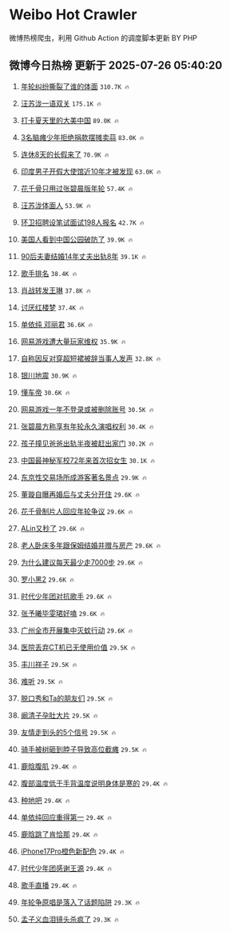 # Weibo Hot Crawler 



微博热榜爬虫，利用 Github Action 的调度脚本更新 BY PHP 


## 微博今日热榜 更新于 2025-07-26 05:40:20 
1. [年轮纠纷撕裂了谁的体面](https://s.weibo.com/weibo?q=%23%E5%B9%B4%E8%BD%AE%E7%BA%A0%E7%BA%B7%E6%92%95%E8%A3%82%E4%BA%86%E8%B0%81%E7%9A%84%E4%BD%93%E9%9D%A2%23&t=31&band_rank=1&Refer=top) `310.7K 🔥` 

1. [汪苏泷一语双关](https://s.weibo.com/weibo?q=%23%E6%B1%AA%E8%8B%8F%E6%B3%B7%E4%B8%80%E8%AF%AD%E5%8F%8C%E5%85%B3%23&t=31&band_rank=2&Refer=top) `175.1K 🔥` 

1. [打卡夏天里的大美中国](https://s.weibo.com/weibo?q=%23%E6%89%93%E5%8D%A1%E5%A4%8F%E5%A4%A9%E9%87%8C%E7%9A%84%E5%A4%A7%E7%BE%8E%E4%B8%AD%E5%9B%BD%23&t=31&band_rank=3&Refer=top) `89.0K 🔥` 

1. [3名脑瘫少年拒绝捐款摆摊卖蒜](https://s.weibo.com/weibo?q=%233%E5%90%8D%E8%84%91%E7%98%AB%E5%B0%91%E5%B9%B4%E6%8B%92%E7%BB%9D%E6%8D%90%E6%AC%BE%E6%91%86%E6%91%8A%E5%8D%96%E8%92%9C%23&t=31&band_rank=4&Refer=top) `83.0K 🔥` 

1. [连休8天的长假来了](https://s.weibo.com/weibo?q=%23%E8%BF%9E%E4%BC%918%E5%A4%A9%E7%9A%84%E9%95%BF%E5%81%87%E6%9D%A5%E4%BA%86%23&t=31&band_rank=5&Refer=top) `70.9K 🔥` 

1. [印度男子开假大使馆近10年才被发现](https://s.weibo.com/weibo?q=%23%E5%8D%B0%E5%BA%A6%E7%94%B7%E5%AD%90%E5%BC%80%E5%81%87%E5%A4%A7%E4%BD%BF%E9%A6%86%E8%BF%9110%E5%B9%B4%E6%89%8D%E8%A2%AB%E5%8F%91%E7%8E%B0%23&t=31&band_rank=6&Refer=top) `63.0K 🔥` 

1. [花千骨只用过张碧晨版年轮](https://s.weibo.com/weibo?q=%E8%8A%B1%E5%8D%83%E9%AA%A8%E5%8F%AA%E7%94%A8%E8%BF%87%E5%BC%A0%E7%A2%A7%E6%99%A8%E7%89%88%E5%B9%B4%E8%BD%AE&t=31&band_rank=7&Refer=top) `57.4K 🔥` 

1. [汪苏泷体面人](https://s.weibo.com/weibo?q=%E6%B1%AA%E8%8B%8F%E6%B3%B7%E4%BD%93%E9%9D%A2%E4%BA%BA&t=31&band_rank=8&Refer=top) `53.9K 🔥` 

1. [环卫招聘设笔试面试198人报名](https://s.weibo.com/weibo?q=%23%E7%8E%AF%E5%8D%AB%E6%8B%9B%E8%81%98%E8%AE%BE%E7%AC%94%E8%AF%95%E9%9D%A2%E8%AF%95198%E4%BA%BA%E6%8A%A5%E5%90%8D%23&t=31&band_rank=9&Refer=top) `42.7K 🔥` 

1. [美国人看到中国公园破防了](https://s.weibo.com/weibo?q=%E7%BE%8E%E5%9B%BD%E4%BA%BA%E7%9C%8B%E5%88%B0%E4%B8%AD%E5%9B%BD%E5%85%AC%E5%9B%AD%E7%A0%B4%E9%98%B2%E4%BA%86&t=31&band_rank=10&Refer=top) `39.9K 🔥` 

1. [90后夫妻结婚14年丈夫出轨8年](https://s.weibo.com/weibo?q=%2390%E5%90%8E%E5%A4%AB%E5%A6%BB%E7%BB%93%E5%A9%9A14%E5%B9%B4%E4%B8%88%E5%A4%AB%E5%87%BA%E8%BD%A88%E5%B9%B4%23&t=31&band_rank=11&Refer=top) `39.1K 🔥` 

1. [歌手排名](https://s.weibo.com/weibo?q=%E6%AD%8C%E6%89%8B%E6%8E%92%E5%90%8D&t=31&band_rank=12&Refer=top) `38.4K 🔥` 

1. [肖战转发王琳](https://s.weibo.com/weibo?q=%23%E8%82%96%E6%88%98%E8%BD%AC%E5%8F%91%E7%8E%8B%E7%90%B3%23&t=31&band_rank=13&Refer=top) `37.8K 🔥` 

1. [讨厌红楼梦](https://s.weibo.com/weibo?q=%23%E8%AE%A8%E5%8E%8C%E7%BA%A2%E6%A5%BC%E6%A2%A6%23&t=31&band_rank=14&Refer=top) `37.4K 🔥` 

1. [单依纯 邓丽君](https://s.weibo.com/weibo?q=%E5%8D%95%E4%BE%9D%E7%BA%AF%20%E9%82%93%E4%B8%BD%E5%90%9B&t=31&band_rank=15&Refer=top) `36.6K 🔥` 

1. [网易游戏遭大量玩家维权](https://s.weibo.com/weibo?q=%23%E7%BD%91%E6%98%93%E6%B8%B8%E6%88%8F%E9%81%AD%E5%A4%A7%E9%87%8F%E7%8E%A9%E5%AE%B6%E7%BB%B4%E6%9D%83%23&t=31&band_rank=16&Refer=top) `35.9K 🔥` 

1. [自称因反对穿超短裙被辞当事人发声](https://s.weibo.com/weibo?q=%23%E8%87%AA%E7%A7%B0%E5%9B%A0%E5%8F%8D%E5%AF%B9%E7%A9%BF%E8%B6%85%E7%9F%AD%E8%A3%99%E8%A2%AB%E8%BE%9E%E5%BD%93%E4%BA%8B%E4%BA%BA%E5%8F%91%E5%A3%B0%23&t=31&band_rank=17&Refer=top) `32.8K 🔥` 

1. [银川地震](https://s.weibo.com/weibo?q=%E9%93%B6%E5%B7%9D%E5%9C%B0%E9%9C%87&t=31&band_rank=18&Refer=top) `30.9K 🔥` 

1. [懂车帝](https://s.weibo.com/weibo?q=%E6%87%82%E8%BD%A6%E5%B8%9D&t=31&band_rank=19&Refer=top) `30.6K 🔥` 

1. [网易游戏一年不登录或被删除账号](https://s.weibo.com/weibo?q=%23%E7%BD%91%E6%98%93%E6%B8%B8%E6%88%8F%E4%B8%80%E5%B9%B4%E4%B8%8D%E7%99%BB%E5%BD%95%E6%88%96%E8%A2%AB%E5%88%A0%E9%99%A4%E8%B4%A6%E5%8F%B7%23&t=31&band_rank=20&Refer=top) `30.5K 🔥` 

1. [张碧晨方称享有年轮永久演唱权利](https://s.weibo.com/weibo?q=%23%E5%BC%A0%E7%A2%A7%E6%99%A8%E6%96%B9%E7%A7%B0%E4%BA%AB%E6%9C%89%E5%B9%B4%E8%BD%AE%E6%B0%B8%E4%B9%85%E6%BC%94%E5%94%B1%E6%9D%83%E5%88%A9%23&t=31&band_rank=21&Refer=top) `30.4K 🔥` 

1. [孩子撞见爸爸出轨半夜被赶出家门](https://s.weibo.com/weibo?q=%23%E5%AD%A9%E5%AD%90%E6%92%9E%E8%A7%81%E7%88%B8%E7%88%B8%E5%87%BA%E8%BD%A8%E5%8D%8A%E5%A4%9C%E8%A2%AB%E8%B5%B6%E5%87%BA%E5%AE%B6%E9%97%A8%23&t=31&band_rank=22&Refer=top) `30.2K 🔥` 

1. [中国最神秘军校72年来首次招女生](https://s.weibo.com/weibo?q=%23%E4%B8%AD%E5%9B%BD%E6%9C%80%E7%A5%9E%E7%A7%98%E5%86%9B%E6%A0%A172%E5%B9%B4%E6%9D%A5%E9%A6%96%E6%AC%A1%E6%8B%9B%E5%A5%B3%E7%94%9F%23&t=31&band_rank=23&Refer=top) `30.1K 🔥` 

1. [东京性交易场所成游客著名景点](https://s.weibo.com/weibo?q=%E4%B8%9C%E4%BA%AC%E6%80%A7%E4%BA%A4%E6%98%93%E5%9C%BA%E6%89%80%E6%88%90%E6%B8%B8%E5%AE%A2%E8%91%97%E5%90%8D%E6%99%AF%E7%82%B9&t=31&band_rank=24&Refer=top) `29.9K 🔥` 

1. [董璇自曝再婚后与丈夫分开住](https://s.weibo.com/weibo?q=%23%E8%91%A3%E7%92%87%E8%87%AA%E6%9B%9D%E5%86%8D%E5%A9%9A%E5%90%8E%E4%B8%8E%E4%B8%88%E5%A4%AB%E5%88%86%E5%BC%80%E4%BD%8F%23&t=31&band_rank=25&Refer=top) `29.6K 🔥` 

1. [花千骨制片人回应年轮争议](https://s.weibo.com/weibo?q=%23%E8%8A%B1%E5%8D%83%E9%AA%A8%E5%88%B6%E7%89%87%E4%BA%BA%E5%9B%9E%E5%BA%94%E5%B9%B4%E8%BD%AE%E4%BA%89%E8%AE%AE%23&t=31&band_rank=26&Refer=top) `29.6K 🔥` 

1. [ALin又秒了](https://s.weibo.com/weibo?q=ALin%E5%8F%88%E7%A7%92%E4%BA%86&t=31&band_rank=27&Refer=top) `29.6K 🔥` 

1. [老人卧床多年跟保姆结婚并赠与房产](https://s.weibo.com/weibo?q=%23%E8%80%81%E4%BA%BA%E5%8D%A7%E5%BA%8A%E5%A4%9A%E5%B9%B4%E8%B7%9F%E4%BF%9D%E5%A7%86%E7%BB%93%E5%A9%9A%E5%B9%B6%E8%B5%A0%E4%B8%8E%E6%88%BF%E4%BA%A7%23&t=31&band_rank=28&Refer=top) `29.6K 🔥` 

1. [为什么建议每天最少走7000步](https://s.weibo.com/weibo?q=%23%E4%B8%BA%E4%BB%80%E4%B9%88%E5%BB%BA%E8%AE%AE%E6%AF%8F%E5%A4%A9%E6%9C%80%E5%B0%91%E8%B5%B07000%E6%AD%A5%23&t=31&band_rank=29&Refer=top) `29.6K 🔥` 

1. [罗小黑2](https://s.weibo.com/weibo?q=%E7%BD%97%E5%B0%8F%E9%BB%912&t=31&band_rank=30&Refer=top) `29.6K 🔥` 

1. [时代少年团对抗歌手](https://s.weibo.com/weibo?q=%E6%97%B6%E4%BB%A3%E5%B0%91%E5%B9%B4%E5%9B%A2%E5%AF%B9%E6%8A%97%E6%AD%8C%E6%89%8B&t=31&band_rank=31&Refer=top) `29.6K 🔥` 

1. [张予曦毕雯珺好嗑](https://s.weibo.com/weibo?q=%E5%BC%A0%E4%BA%88%E6%9B%A6%E6%AF%95%E9%9B%AF%E7%8F%BA%E5%A5%BD%E5%97%91&t=31&band_rank=32&Refer=top) `29.6K 🔥` 

1. [广州全市开展集中灭蚊行动](https://s.weibo.com/weibo?q=%23%E5%B9%BF%E5%B7%9E%E5%85%A8%E5%B8%82%E5%BC%80%E5%B1%95%E9%9B%86%E4%B8%AD%E7%81%AD%E8%9A%8A%E8%A1%8C%E5%8A%A8%23&t=31&band_rank=33&Refer=top) `29.6K 🔥` 

1. [医院丢弃CT机已无使用价值](https://s.weibo.com/weibo?q=%23%E5%8C%BB%E9%99%A2%E4%B8%A2%E5%BC%83CT%E6%9C%BA%E5%B7%B2%E6%97%A0%E4%BD%BF%E7%94%A8%E4%BB%B7%E5%80%BC%23&t=31&band_rank=34&Refer=top) `29.5K 🔥` 

1. [丰川祥子](https://s.weibo.com/weibo?q=%E4%B8%B0%E5%B7%9D%E7%A5%A5%E5%AD%90&t=31&band_rank=35&Refer=top) `29.5K 🔥` 

1. [难听](https://s.weibo.com/weibo?q=%E9%9A%BE%E5%90%AC&t=31&band_rank=36&Refer=top) `29.5K 🔥` 

1. [脱口秀和Ta的朋友们](https://s.weibo.com/weibo?q=%E8%84%B1%E5%8F%A3%E7%A7%80%E5%92%8CTa%E7%9A%84%E6%9C%8B%E5%8F%8B%E4%BB%AC&t=31&band_rank=37&Refer=top) `29.5K 🔥` 

1. [阚清子孕肚大片](https://s.weibo.com/weibo?q=%23%E9%98%9A%E6%B8%85%E5%AD%90%E5%AD%95%E8%82%9A%E5%A4%A7%E7%89%87%23&t=31&band_rank=38&Refer=top) `29.5K 🔥` 

1. [友情走到头的5个信号](https://s.weibo.com/weibo?q=%23%E5%8F%8B%E6%83%85%E8%B5%B0%E5%88%B0%E5%A4%B4%E7%9A%845%E4%B8%AA%E4%BF%A1%E5%8F%B7%23&t=31&band_rank=39&Refer=top) `29.5K 🔥` 

1. [骑手被树砸到脖子导致高位截瘫](https://s.weibo.com/weibo?q=%23%E9%AA%91%E6%89%8B%E8%A2%AB%E6%A0%91%E7%A0%B8%E5%88%B0%E8%84%96%E5%AD%90%E5%AF%BC%E8%87%B4%E9%AB%98%E4%BD%8D%E6%88%AA%E7%98%AB%23&t=31&band_rank=40&Refer=top) `29.5K 🔥` 

1. [鹿晗腹肌](https://s.weibo.com/weibo?q=%E9%B9%BF%E6%99%97%E8%85%B9%E8%82%8C&t=31&band_rank=41&Refer=top) `29.4K 🔥` 

1. [腹部温度低于手背温度说明身体是寒的](https://s.weibo.com/weibo?q=%23%E8%85%B9%E9%83%A8%E6%B8%A9%E5%BA%A6%E4%BD%8E%E4%BA%8E%E6%89%8B%E8%83%8C%E6%B8%A9%E5%BA%A6%E8%AF%B4%E6%98%8E%E8%BA%AB%E4%BD%93%E6%98%AF%E5%AF%92%E7%9A%84%23&t=31&band_rank=42&Refer=top) `29.4K 🔥` 

1. [种地吧](https://s.weibo.com/weibo?q=%E7%A7%8D%E5%9C%B0%E5%90%A7&t=31&band_rank=43&Refer=top) `29.4K 🔥` 

1. [单依纯回应重得第一](https://s.weibo.com/weibo?q=%23%E5%8D%95%E4%BE%9D%E7%BA%AF%E5%9B%9E%E5%BA%94%E9%87%8D%E5%BE%97%E7%AC%AC%E4%B8%80%23&t=31&band_rank=44&Refer=top) `29.4K 🔥` 

1. [鹿晗跳了肯恰那](https://s.weibo.com/weibo?q=%23%E9%B9%BF%E6%99%97%E8%B7%B3%E4%BA%86%E8%82%AF%E6%81%B0%E9%82%A3%23&t=31&band_rank=45&Refer=top) `29.4K 🔥` 

1. [iPhone17Pro橙色新配色](https://s.weibo.com/weibo?q=%23iPhone17Pro%E6%A9%99%E8%89%B2%E6%96%B0%E9%85%8D%E8%89%B2%23&t=31&band_rank=46&Refer=top) `29.4K 🔥` 

1. [时代少年团感谢王源](https://s.weibo.com/weibo?q=%23%E6%97%B6%E4%BB%A3%E5%B0%91%E5%B9%B4%E5%9B%A2%E6%84%9F%E8%B0%A2%E7%8E%8B%E6%BA%90%23&t=31&band_rank=47&Refer=top) `29.4K 🔥` 

1. [歌手直播](https://s.weibo.com/weibo?q=%E6%AD%8C%E6%89%8B%E7%9B%B4%E6%92%AD&t=31&band_rank=48&Refer=top) `29.4K 🔥` 

1. [年轮争原唱是落入了话题陷阱](https://s.weibo.com/weibo?q=%23%E5%B9%B4%E8%BD%AE%E4%BA%89%E5%8E%9F%E5%94%B1%E6%98%AF%E8%90%BD%E5%85%A5%E4%BA%86%E8%AF%9D%E9%A2%98%E9%99%B7%E9%98%B1%23&t=31&band_rank=49&Refer=top) `29.3K 🔥` 

1. [孟子义血泪镜头杀疯了](https://s.weibo.com/weibo?q=%E5%AD%9F%E5%AD%90%E4%B9%89%E8%A1%80%E6%B3%AA%E9%95%9C%E5%A4%B4%E6%9D%80%E7%96%AF%E4%BA%86&t=31&band_rank=50&Refer=top) `29.3K 🔥` 

